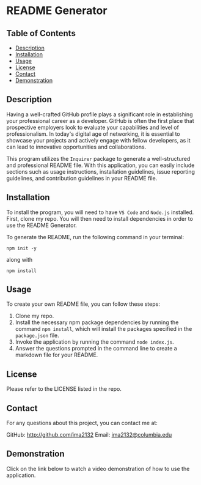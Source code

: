 # README Generator
## Table of Contents 
- [Description](#description)
- [Installation](#installation)
- [Usage](#usage)
- [License](#license)
- [Contact](#contact)
- [Demonstration](#demonstration)

## Description 

Having a well-crafted GitHub profile plays a significant role in establishing your professional career as a developer. GitHub is often the first place that prospective employers look to evaluate your capabilities and level of professionalism. In today's digital age of networking, it is essential to showcase your projects and actively engage with fellow developers, as it can lead to innovative opportunities and collaborations.


This program utilizes the `Inquirer` package to generate a well-structured and professional README file. With this application, you can easily include sections such as usage instructions, installation guidelines, issue reporting guidelines, and contribution guidelines in your README file.

## Installation 
To install the program, you will need to have `VS Code` and `Node.js` installed. First, clone my repo. You will then need to install dependencies in order to use the README Generator. 

To generate the README, run the following command in your terminal:

`npm init -y`

along with 

`npm install`


## Usage

To create your own README file, you can follow these steps:

1. Clone my repo.
2. Install the necessary npm package dependencies by running the command `npm install`, which will install the packages specified in the `package.json` file.
3. Invoke the application by running the command `node index.js`.
4. Answer the questions prompted in the command line to create a markdown file for your README.


## License
Please refer to the LICENSE listed in the repo. 


## Contact 
For any questions about this project, you can contact me at:

GitHub: http://github.com/ima2132
Email: ima2132@columbia.edu 

## Demonstration
Click on the link below to watch a video demonstration of how to use the application. 

